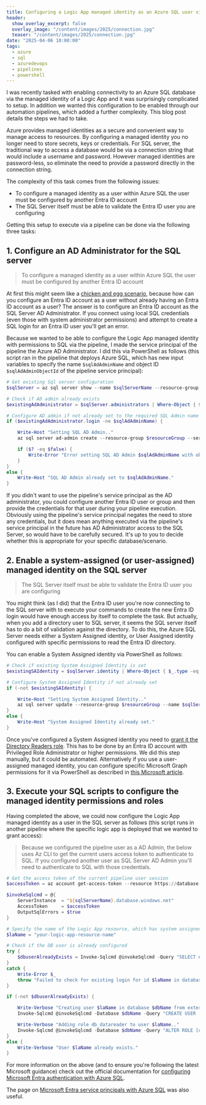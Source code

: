 ```yaml
---
title: Configuring a Logic App managed identity as an Azure SQL user via an Azure DevOps pipeline
header:
  show_overlay_excerpt: false
  overlay_image: "/content/images/2025/connection.jpg"
  teaser: "/content/images/2025/connection.jpg"
date: "2025-04-06 10:00:00"
tags:
  - azure
  - sql
  - azuredevops
  - pipelines
  - powershell
---
```


I was recently tasked with enabling connectivity to an Azure SQL database via the managed identity of a Logic App and it was surprisingly complicated to setup. In addition we wanted this configuration to be enabled through our automation pipelines, which added a further complexity. This blog post details the steps we had to take.

Azure provides managed identities as a secure and convenient way to manage access to resources. By configuring a managed identity you no longer need to store secrets, keys or credentials. For SQL server, the traditional way to access a database would be via a connection string that would include a username and password. However managed identities are password-less, so eliminate the need to provide a password directly in the connection string.

The complexity of this task comes from the following issues:

- To configure a managed identity as a user within Azure SQL the user must be configured by another Entra ID account
- The SQL Server itself must be able to validate the Entra ID user you are configuring

Getting this setup to execute via a pipeline can be done via the following three tasks:

## 1. Configure an AD Administrator for the SQL server

> To configure a managed identity as a user within Azure SQL the user must be configured by another Entra ID account

At first this might seem like a [chicken and egg scenario](https://en.wikipedia.org/wiki/Chicken_or_the_egg), because how can you configure an Entra ID account as a user without already having an Entra ID account as a user? The answer is to configure an Entra ID account as the SQL Server AD Administrator. If you connect using local SQL credentials (even those with system administrator permissions) and attempt to create a SQL login for an Entra ID user you'll get an error.

Because we wanted to be able to configure the Logic App managed identity with permissions to SQL via the pipeline, I made the service principal of the pipeline the Azure AD Administrator. I did this via PowerShell as follows (this script ran in the pipeline that deploys Azure SQL, which has new input variables to specify the name `$sqlAdAdminName` and object ID `$sqlAdAdminObjectId` of the pipeline service principal):

```powershell
# Get existing Sql server configuration
$sqlServer = az sql server show --name $sqlServerName --resource-group $resourceGroup --output json | ConvertFrom-Json

# Check if AD admin already exists
$existingAdAdministrator = $sqlServer.administrators | Where-Object { $_.administratorType -eq 'ActiveDirectory' }

# Configure AD admin if not already set to the required SQL Admin name
if ($existingAdAdministrator.login -ne $sqlAdAdminName) {

    Write-Host "Setting SQL AD Admin.."
    az sql server ad-admin create --resource-group $resourceGroup --server $sqlServerName --display-name $sqlAdAdminName --object-id $sqlAdAdminObjectId

    if ($? -eq $false) {
        Write-Error "Error setting SQL AD Admin $sqlAdAdminName with objectId $sqlAdAdminObjectId."
    }
}
else {
    Write-Host "SQL AD Admin already set to $sqlAdAdminName."
}
```

If you didn't want to use the pipeline's service principal as the AD administrator, you could configure another Entra ID user or group and then provide the credentials for that user during your pipeline execution. Obviously using the pipeline's service principal negates the need to store any credentials, but it does mean anything executed via the pipeline's service principal in the future has AD Administrator access to the SQL Server, so would have to be carefully secured. It's up to you to decide whether this is appropriate for your specific database/scenario.

## 2. Enable a system-assigned (or user-assigned) managed identity on the SQL server

> The SQL Server itself must be able to validate the Entra ID user you are configuring

You might think (as I did) that the Entra ID user you're now connecting to the SQL server with to execute your commands to create the new Entra ID login would have enough access by itself to complete the task. But actually, when you add a directory user to SQL server, it seems the SQL server itself has to do a bit of validation against the directory. To do this, the Azure SQL Server needs either a System Assigned identity, or User Assigned identity configured with specific permissions to read the Entra ID directory.

You can enable a System Assigned identity via PowerShell as follows:

```powershell
# Check if existing System Assigned Identity is set
$existingSAIdentity = $sqlServer.identity | Where-Object { $_.type -eq 'SystemAssigned' }

# Configure System Assigned Identity if not already set
if (-not $existingSAIdentity) {

    Write-Host "Setting System Assigned Identity.."
    az sql server update --resource-group $resourceGroup --name $sqlServerName --assign_identity --identity-type SystemAssigned
}
else {
    Write-Host "System Assigned Identity already set."
}
```

Once you've configured a System Assigned identity you need to [grant it the Directory Readers role](https://learn.microsoft.com/en-us/azure/azure-sql/database/authentication-aad-directory-readers-role?view=azuresql). This has to be done by an Entra ID account with Privileged Role Administrator or higher permissions. We did this step manually, but it could be automated. Alternatively if you use a user-assigned managed identity, you can configure specific Microsoft Graph permissions for it via PowerShell as described in [this Microsoft article](https://learn.microsoft.com/en-us/azure/azure-sql/database/authentication-azure-ad-user-assigned-managed-identity?view=azuresql).

## 3. Execute your SQL scripts to configure the managed identity permissions and roles

Having completed the above, we could now configure the Logic App managed identity as a user in the SQL server as follows (this script runs in another pipeline where the specific logic app is deployed that we wanted to grant access):

> Because we configured the pipeline user as a AD Admin, the below uses Az CLI to get the current users access token to authenticate to SQL. If you configured another user as SQL Server AD Admin you'll need to authenticate to SQL with those credentials.

```powershell
# Get the access token of the current pipeline user session
$accessToken = az account get-access-token --resource https://database.windows.net/ --query accessToken --output tsv

$invokeSqlcmd = @{
    ServerInstance  = "${sqlServerName}.database.windows.net"
    AccessToken     = $accessToken
    OutputSqlErrors = $true
}

# Specify the name of the Logic App resource, which has system assigned identity enabled
$laName = "your-logic-app-resource-name"

# Check if the DB user is already configured
try {
    $dbuserAlreadyExists = Invoke-Sqlcmd @invokeSqlcmd -Query "SELECT name FROM sys.sysusers WHERE name='$laName'" -Database $dbName -ErrorAction Stop
}
catch {
    Write-Error $_
    throw "Failed to check for existing login for id $laName in database $dbname."
}

if (-not $dbuserAlreadyExists) {

    Write-Verbose "Creating user $laName in database $dbName from external provider.."
    Invoke-Sqlcmd @invokeSqlcmd -Database $dbName -Query "CREATE USER [$laName] FROM EXTERNAL PROVIDER"

    Write-Verbose "Adding role db_datareader to user $laName.."
    Invoke-Sqlcmd @invokeSqlcmd -Database $dbName -Query "ALTER ROLE [db_datareader] ADD MEMBER [$laName];"
}
else {
    Write-Verbose "User $laName already exists."
}
```

For more information on the above (and to ensure you're following the latest Microsoft guidance) check out the official documentation for [configuring Microsoft Entra authentication with Azure SQL](https://learn.microsoft.com/en-us/azure/azure-sql/database/authentication-aad-configure).

The page on [Microsoft Entra service principals with Azure SQL](https://learn.microsoft.com/en-us/azure/azure-sql/database/authentication-aad-service-principal?view=azuresql) was also useful.